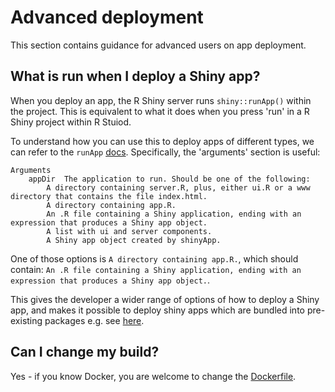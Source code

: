 # Advanced deployment

This section contains guidance for advanced users on app deployment.

## What is run when I deploy a Shiny app?

When you deploy an app, the R Shiny server runs `shiny::runApp()` within the project.  This is equivalent to what it does when you press 'run' in a R Shiny project within R Stuiod.

To understand how you can use this to deploy apps of different types, we can refer to the `runApp` [docs](https://shiny.rstudio.com/reference/shiny/latest/runApp.html).  Specifically, the 'arguments' section is useful:

```
Arguments
	appDir	The application to run. Should be one of the following:
		A directory containing server.R, plus, either ui.R or a www directory that contains the file index.html.
		A directory containing app.R.
		An .R file containing a Shiny application, ending with an expression that produces a Shiny app object.
		A list with ui and server components.
		A Shiny app object created by shinyApp.
```

One of those options is `A directory containing app.R.`, which should contain: `An .R file containing a Shiny application, ending with an expression that produces a Shiny app object.`.

This gives the developer a wider range of options of how to deploy a Shiny app, and makes it possible to deploy shiny apps which are bundled into pre-existing packages e.g. see [here](https://github.com/RobinL/costmodelr/blob/b328902026bd1cce5d17b487e310c59725ea4d62/R/shiny_explorer.r#L20).
 
 ## Can I change my build?
 
 Yes - if you know Docker, you are welcome to change the
 [Dockerfile](https://github.com/moj-analytical-services/rshiny-template/blob/master/Dockerfile).